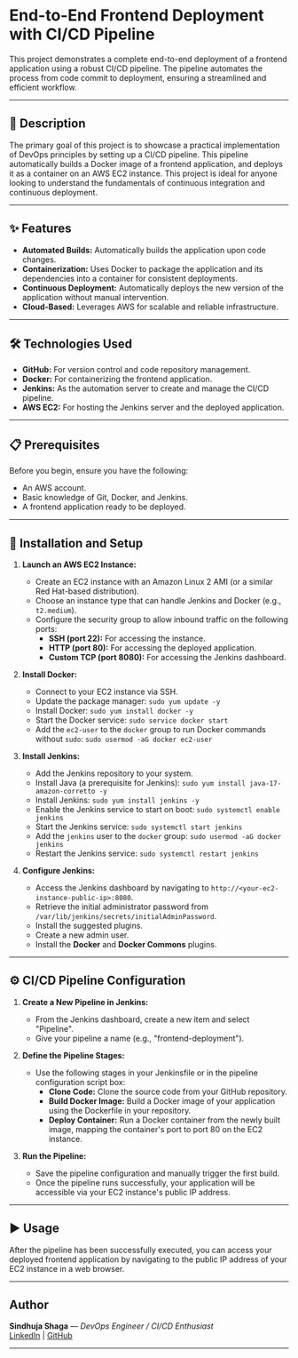 # End-to-End Frontend Deployment with CI/CD Pipeline

This project demonstrates a complete end-to-end deployment of a frontend application using a robust CI/CD pipeline. The pipeline automates the process from code commit to deployment, ensuring a streamlined and efficient workflow.

---

## 📜 Description

The primary goal of this project is to showcase a practical implementation of DevOps principles by setting up a CI/CD pipeline. This pipeline automatically builds a Docker image of a frontend application, and deploys it as a container on an AWS EC2 instance. This project is ideal for anyone looking to understand the fundamentals of continuous integration and continuous deployment.

---

## ✨ Features

* **Automated Builds:** Automatically builds the application upon code changes.
* **Containerization:** Uses Docker to package the application and its dependencies into a container for consistent deployments.
* **Continuous Deployment:** Automatically deploys the new version of the application without manual intervention.
* **Cloud-Based:** Leverages AWS for scalable and reliable infrastructure.

---

## 🛠️ Technologies Used

* **GitHub:** For version control and code repository management.
* **Docker:** For containerizing the frontend application.
* **Jenkins:** As the automation server to create and manage the CI/CD pipeline.
* **AWS EC2:** For hosting the Jenkins server and the deployed application.

---

## 📋 Prerequisites

Before you begin, ensure you have the following:

* An AWS account.
* Basic knowledge of Git, Docker, and Jenkins.
* A frontend application ready to be deployed.

---

## 🚀 Installation and Setup

1.  **Launch an AWS EC2 Instance:**
    * Create an EC2 instance with an Amazon Linux 2 AMI (or a similar Red Hat-based distribution).
    * Choose an instance type that can handle Jenkins and Docker (e.g., `t2.medium`).
    * Configure the security group to allow inbound traffic on the following ports:
        * **SSH (port 22):** For accessing the instance.
        * **HTTP (port 80):** For accessing the deployed application.
        * **Custom TCP (port 8080):** For accessing the Jenkins dashboard.

2.  **Install Docker:**
    * Connect to your EC2 instance via SSH.
    * Update the package manager: `sudo yum update -y`
    * Install Docker: `sudo yum install docker -y`
    * Start the Docker service: `sudo service docker start`
    * Add the `ec2-user` to the `docker` group to run Docker commands without `sudo`: `sudo usermod -aG docker ec2-user`

3.  **Install Jenkins:**
    * Add the Jenkins repository to your system.
    * Install Java (a prerequisite for Jenkins): `sudo yum install java-17-amazon-corretto -y`
    * Install Jenkins: `sudo yum install jenkins -y`
    * Enable the Jenkins service to start on boot: `sudo systemctl enable jenkins`
    * Start the Jenkins service: `sudo systemctl start jenkins`
    * Add the `jenkins` user to the `docker` group: `sudo usermod -aG docker jenkins`
    * Restart the Jenkins service: `sudo systemctl restart jenkins`

4.  **Configure Jenkins:**
    * Access the Jenkins dashboard by navigating to `http://<your-ec2-instance-public-ip>:8080`.
    * Retrieve the initial administrator password from `/var/lib/jenkins/secrets/initialAdminPassword`.
    * Install the suggested plugins.
    * Create a new admin user.
    * Install the **Docker** and **Docker Commons** plugins.

---

## ⚙️ CI/CD Pipeline Configuration

1.  **Create a New Pipeline in Jenkins:**
    * From the Jenkins dashboard, create a new item and select "Pipeline".
    * Give your pipeline a name (e.g., "frontend-deployment").

2.  **Define the Pipeline Stages:**
    * Use the following stages in your Jenkinsfile or in the pipeline configuration script box:
        * **Clone Code:** Clone the source code from your GitHub repository.
        * **Build Docker Image:** Build a Docker image of your application using the Dockerfile in your repository.
        * **Deploy Container:** Run a Docker container from the newly built image, mapping the container's port to port 80 on the EC2 instance.

3.  **Run the Pipeline:**
    * Save the pipeline configuration and manually trigger the first build.
    * Once the pipeline runs successfully, your application will be accessible via your EC2 instance's public IP address.

---
 

## ▶️ Usage

After the pipeline has been successfully executed, you can access your deployed frontend application by navigating to the public IP address of your EC2 instance in a web browser.

---

## Author
**Sindhuja Shaga** — *DevOps Engineer / CI/CD Enthusiast*  
[LinkedIn](https://www.linkedin.com/in/sindhuja-shaga/) | [GitHub](https://github.com/SindhujaShaga?tab=repositories) 

---
